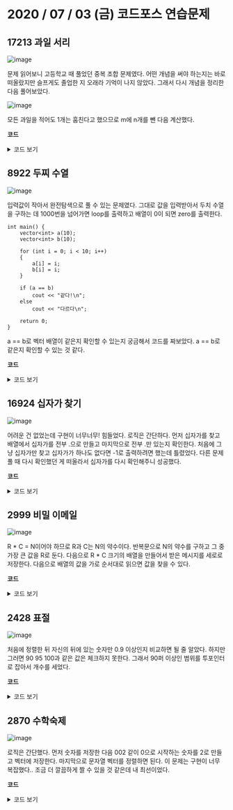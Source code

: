 # 2020 / 07 / 03 (금) 코드포스 연습문제

## 17213 과일 서리

![image](https://user-images.githubusercontent.com/50068946/86871824-fbba8380-c115-11ea-99cb-ddbda47e12b7.png)

문제 읽어보니 고등학교 때 풀었던 중복 조합 문제였다. 어떤 개념을 써야 하는지는 바로 떠올랐지만 슬프게도 졸업한 지 오래라 기억이 나지 않았다. 그래서 다시 개념을 정리한 다음 풀어보았다.

![image](https://user-images.githubusercontent.com/50068946/86872259-e09c4380-c116-11ea-84f3-40e6c56198e0.png)

모든 과일을 적어도 1개는 훔친다고 했으므로 m에 n개를 뺀 다음 계산했다. 

**코드**

<details>
    <summary>코드 보기</summary>

[내 코드](https://github.com/mimseong/ucpc2020/blob/master/20_07_05/B_17213.cpp)

</details>

## 8922 두찌 수열

![image](https://user-images.githubusercontent.com/50068946/86875329-32e06300-c11d-11ea-9fce-8eab1c04d62f.png)

입력값이 작아서 완전탐색으로 풀 수 있는 문제였다. 그대로 값을 입력받아서 두치 수열을 구하는 데 1000번을 넘어가면 loop를 출력하고 배열이 0이 되면 zero를 출력한다. 

```
int main() {
    vector<int> a(10);
    vector<int> b(10);

    for (int i = 0; i < 10; i++)
    {
    	a[i] = i;
    	b[i] = i;
    }

    if (a == b)
    	cout << "같다!\n";
   	else
   		cout << "다르다\n";
    
    return 0;
}
```

a == b로 벡터 배열이 같은지 확인할 수 있는지 궁금해서 코드를 짜보았다. a == b로 같은지 확인할 수 있는 것 같다. 

**코드**

<details>
    <summary>코드 보기</summary>

[내 코드](https://github.com/mimseong/ucpc2020/blob/master/20_07_05/C_8922.cppa)

</details>

## 16924 십자가 찾기

![image](https://user-images.githubusercontent.com/50068946/86894879-a5ae0600-c13e-11ea-9a5b-1bfc9cbe7593.png)

어려운 건 없었는데 구현이 너무너무! 힘들었다. 로직은 간단하다. 먼저 십자가를 찾고 배열에서 십자가를 전부 .으로 만들고 마지막으로 전부 .만 있는지 확인한다. 처음에 그냥 십자가만 찾고 십자가가 하나도 없다면 -1로 출력하려면 했는데 틀렸었다. 다른 문제 풀 때 다시 확인했던 게 떠올라서 십자가를 다시 확인해주니 성공했다. 

**코드**

<details>
    <summary>코드 보기</summary>

[내 코드](https://github.com/mimseong/ucpc2020/blob/master/20_07_05/D_16924.cpp)

</details>


## 2999 비밀 이메일

![image](https://user-images.githubusercontent.com/50068946/86554578-00056600-bf89-11ea-948d-4cbf615a5e50.png)

R * C = N이어야 하므로 R과 C는 N의 약수이다. 반복문으로 N의 약수를 구하고 그 중 가장 큰 값을 R로 둔다. 다음으로 R * C 크기의 배열을 만들어서 받은 메시지를 세로로 저장한다. 다음으로 배열의 값을 가로 순서대로 읽으면 값을 찾을 수 있다. 

**코드**

<details>
    <summary>코드 보기</summary>

[내 코드](https://github.com/mimseong/ucpc2020/blob/master/20_07_05/J_2999.cpp)


</details>

## 2428 표절

![image](https://user-images.githubusercontent.com/50068946/86558276-e3226000-bf93-11ea-8224-215705c788a9.png)

처음에 정렬한 뒤 자신의 뒤에 있는 숫자만 0.9 이상인지 비교하면 될 줄 알았다. 하지만 그러면 90 95 100과 같은 값은 체크하지 못한다. 그래서 90퍼 이상인 범위를 투포인터로 잡아서 개수를 세었다. 

**코드**

<details>
    <summary>코드 보기</summary>

[내 코드](https://github.com/mimseong/ucpc2020/blob/master/20_07_05/I_2428.cpp)


</details>


## 2870 수학숙제

![image](https://user-images.githubusercontent.com/50068946/86558734-25986c80-bf95-11ea-989a-8e24c055bb32.png)

로직은 간단했다. 먼저 숫자를 저장한 다음 002 같이 0으로 시작하는 숫자를 2로 만들고 벡터에 저장한다. 마지막으로 문자열 벡터를 정렬하면 된다. 이 문제는 구현이 너무 복잡했다.. 조금 더 깔끔하게 짤 수 있을 것 같은데 내 최선이었다. 

**코드**

<details>
    <summary>코드 보기</summary>

[내 코드](https://github.com/mimseong/ucpc2020/blob/master/20_07_05/H_2870.cpp)


</details>